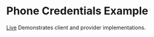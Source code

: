 # Phone Credentials Example

[Live](https://nfid-sdk-ts.vercel.app) Demonstrates client and provider implementations.
